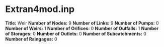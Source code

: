 # Extran4mod.inp
**Title:** Weir
**Number of Nodes:** 9
**Number of Links:** 9
**Number of Pumps:** 0
**Number of Weirs:** 1
**Number of Orifices:** 0
**Number of Outfalls:** 1
**Number of Storages:** 0
**Number of Outlets:** 0
**Number of Subcatchments:** 0
**Number of Raingages:** 0

